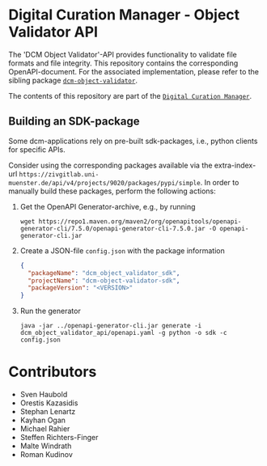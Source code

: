 # Digital Curation Manager - Object Validator API

The 'DCM Object Validator'-API provides functionality to validate file formats and file integrity.
This repository contains the corresponding OpenAPI-document.
For the associated implementation, please refer to the sibling package [`dcm-object-validator`](https://github.com/lzv-nrw/dcm-object-validator).

The contents of this repository are part of the [`Digital Curation Manager`](https://github.com/lzv-nrw/digital-curation-manager).

## Building an SDK-package
Some dcm-applications rely on pre-built sdk-packages, i.e., python clients for specific APIs.

Consider using the corresponding packages available via the extra-index-url `https://zivgitlab.uni-muenster.de/api/v4/projects/9020/packages/pypi/simple`.
In order to manually build these packages, perform the following actions:

1. Get the OpenAPI Generator-archive, e.g., by running
   ```
   wget https://repo1.maven.org/maven2/org/openapitools/openapi-generator-cli/7.5.0/openapi-generator-cli-7.5.0.jar -O openapi-generator-cli.jar
   ```
1. Create a JSON-file `config.json` with the package information
   ```json
   {
     "packageName": "dcm_object_validator_sdk",
     "projectName": "dcm-object-validator-sdk",
     "packageVersion": "<VERSION>"
   }
   ```
1. Run the generator
   ```
   java -jar ../openapi-generator-cli.jar generate -i dcm_object_validator_api/openapi.yaml -g python -o sdk -c config.json
   ```

# Contributors
* Sven Haubold
* Orestis Kazasidis
* Stephan Lenartz
* Kayhan Ogan
* Michael Rahier
* Steffen Richters-Finger
* Malte Windrath
* Roman Kudinov
